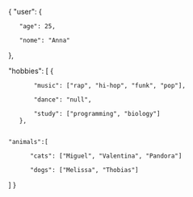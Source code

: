 
{
   "user": {
   
       "age": 25,
       
       "nome": "Anna"
   },
   
   
   "hobbies": [
       {
       
           "music": ["rap", "hi-hop", "funk", "pop"],
           
           "dance": "null",
           
           "study": ["programming", "biology"]
       },
       
       
    "animals":[
    
          "cats": ["Miguel", "Valentina", "Pandora"]
          
          "dogs": ["Melissa", "Thobias"]
   ]
}
